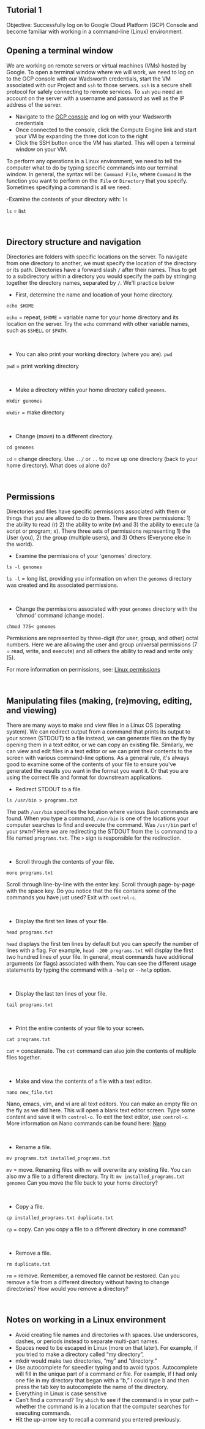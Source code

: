 ## Tutorial 1

Objective: Successfully log on to Google Cloud Platform (GCP) Console and become familiar with working in a command-line (Linux) environment.
<br>

## Opening a terminal window

We are working on remote servers or virtual machines (VMs) hosted by Google.
To open a terminal window where we will work, we need to log on to the GCP console with our Wadsworth credentials,
start the VM associated with our Project and `ssh` to those servers.
`ssh` is a secure shell protocol for safely connecting to remote services.
To `ssh` you need an account on the server with a username and password as well as the IP address of the server.

- Navigate to the [GCP console](https://console.cloud.google.com) and log on with your Wadsworth credentials
- Once connected to the console, click the Compute Engine link and start your VM by expanding the three dot icon to the right
- Click the SSH button once the VM has started. This will open a terminal window on your VM.

To perform any operations in a Linux environment, we need to tell the computer what to do by typing specific commands into our terminal window.
In general, the syntax will be: `Command File`,
where `Command` is the function you want to perform on the` File` or `Directory`
that you specify. Sometimes specifying a command is all we need.

-Examine the contents of your directory with:
`ls`

`ls` = list

<br>

## Directory structure and navigation

Directories are folders with specific locations on the server.
To navigate from one directory to another, we must specify the location of the directory or its path.
Directories have a forward slash `/` after their names.  Thus to get to a subdirectory within a directory
you would specify the path by stringing together the directory names, separated by `/`. We'll practice below

- First, determine the name and location of your home directory.

`echo $HOME`

`echo` = repeat, `$HOME` = variable name for your home directory and its location on the server.
Try the `echo` command with other variable names, such as `$SHELL` or `$PATH`.

<br>

- You can also print your working directory (where you are).
`pwd`

`pwd` = print working directory

<br>

- Make a directory within your home directory called `genomes`.

`mkdir genomes`

`mkdir` = make directory

<br>

- Change (move) to a different directory.

`cd genomes`

`cd` = change directory. Use `../` or `..` to move up one directory (back to your home directory). What does `cd` alone do?

<br>


## Permissions

Directories and files have specific permissions associated with them or things that you are allowed to do to them.
There are three permissions: 1) the ability to read (r) 2) the ability to write (w) and 3) the ability to execute (a script or program; x).
There three sets of permissions representing 1) the User (you), 2) the group (multiple users),
and 3) Others (Everyone else in the world).
<br>

- Examine the permissions of your 'genomes' directory.

`ls -l genomes`

`ls -l` = long list, providing you information on when the `genomes` directory was created and its associated permissions.

<br>

- Change the permissions associated with your `genomes` directory with the 'chmod' command (change mode).

`chmod 775< genomes`

Permissions are represented by three-digit (for user, group, and other) octal numbers.
Here we are allowing the user and group universal permissions (7 = read, write, and execute) and all others
the ability to read and write only (5).

For more information on permissions, see: [Linux permissions](https://www.guru99.com/file-permissions.html#linux_file_ownership)

<br>


## Manipulating files (making, (re)moving, editing, and viewing)

There are many ways to make and view files in a Linux OS (operating system).
We can redirect output from a command that prints its output to your screen (STDOUT) to a file instead,
we can generate files on the fly by opening them in a text editor, or we can copy an existing file.
Similarly, we can view and edit files in a text editor or we can print their contents to the screen with various command-line options.
As a general rule, it's always good to examine some of the contents of your file to ensure you've generated the results you want in the
format you want it. Or that you are using the correct file and format for downstream applications.

- Redirect STDOUT to a file.

`ls /usr/bin > programs.txt`

The path `/usr/bin` specifies the location where various Bash commands are found. When you type a command, `/usr/bin` is one of the locations
your computer searches to find and execute the command. Was `/usr/bin` part of your `$PATH`?
Here we are redirecting the STDOUT from the `ls` command to a file named `programs.txt`. The `>` sign is responsible for the redirection.

<br>

- Scroll through the contents of your file.

`more programs.txt`

Scroll through line-by-line with the enter key.  Scroll through page-by-page with the space key.
Do you notice that the file contains some of the commands you have just used?
Exit with `control-c`.

<br>

- Display the first ten lines of your file.

`head programs.txt`

`head` displays the first ten lines by default but you can specify the number of lines with a flag.
For example, `head -200 programs.txt` will display the first two hundred lines of your file. In general, most
commands have additional arguments (or flags) associated with them. You can see the different usage statements
by typing the command with a `-help` or `--help` option.

<br>

- Display the last ten lines of your file.


`tail programs.txt`


<br>

- Print the entire contents of your file to your screen.


`cat programs.txt`

`cat` = concatenate.  The `cat` command can also join the contents of multiple files together.

<br>

- Make and view the contents of a file with a text editor.


`nano new_file.txt`

Nano, emacs, vim, and vi are all text editors.
You can make an empty file on the fly as we did here.  This will open a blank text editor screen.
Type some content and save it with `control-o`. To exit the text editor, use `control-x`.
 More information on Nano commands can be found here: [Nano](https://www.howtogeek.com/howto/42980/the-beginners-guide-to-nano-the-linux-command-line-text-editor/)

<br>

- Rename a file.


`mv programs.txt installed_programs.txt`

`mv` = move. Renaming files with `mv` will overwrite any existing file.  You can also mv a file
to a different directory.  Try it: `mv installed_programs.txt genomes`
Can you move the file back to your home directory?

<br>

- Copy a file.


`cp installed_programs.txt duplicate.txt`

<code>cp</code> = copy. Can you copy a file to a different directory in one command?

<br>

- Remove a file.


`rm duplicate.txt`

<code>rm</code> = remove.  Remember, a removed file cannot be restored.  Can you remove
a file from a different directory without having to change directories? How would you remove a directory?

<br>


## Notes on working in a Linux environment


* Avoid creating file names and directories with spaces. Use underscores, dashes, or periods instead to separate multi-part names.
* Spaces need to be escaped in Linux (more on that later).  For example, if you tried to make a directory called “my directory”,
* mkdir would make two directories, “my” and “directory.”
* Use autocomplete for speedier typing and to avoid typos.  Autocomplete will fill in the unique part of a command or file.
For example, if I had only one file in my directory that began with a “b,” I could type b and then press the tab key to autocomplete the name of the directory.
* Everything in Linux is case sensitive
* Can’t find a command?
Try `which` to see if the command is in your path – whether the command is in a location that the computer searches for executing commands.
* Hit the up-arrow key to recall a command you entered previously.


